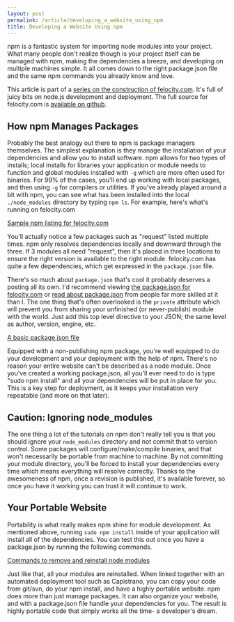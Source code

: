 ```yaml
---
layout: post
permalink: /article/developing_a_website_using_npm
title: Developing a Website Using npm
---
```


npm is a fantastic system for importing node modules into your project. What many people don't realize though is your project itself can be managed with npm, making the dependencies a breeze, and developing on multiple machines simple. It all comes down to the right package.json file and the same npm commands you already know and love.

This article is part of a [series on the construction of felocity.com](/article/felocity_on_nodejs). It's full of juicy bits on node.js development and deployment. The full source for felocity.com is [available on github](https://github.com/Jakobo/felocity-exp).

How npm Manages Packages
---
Probably the best analogy out there to npm is package managers themselves. The simplest explanation is they manage the installation of your dependencies and allow you to install software. npm allows for two types of installs; local installs for libraries your application or module needs to function and global modules installed with `-g` which are more often used for binaries. For 99% of the cases, you'll end up working with local packages, and then using `-g` for compilers or utilities. If you've already played around a bit with npm, you can see what has been installed into the local `./node_modules` directory by typing `npm ls`. For example, here's what's running on felocity.com

[Sample npm listing for felocity.com](https://gist.github.com/1341205#file_npm_list.txt)

You'll actually notice a few packages such as "request" listed multiple times. npm only resolves dependencies locally and downward through the three. If 3 modules all need "request", then it's placed in three locations to ensure the right version is available to the right module. felocity.com has quite a few dependencies, which get expressed in the `package.json` file.

There's so much about `package.json` that's cool it probably deserves a posting all its own. I'd recommend viewing [the package.json for felocity.com](https://github.com/Jakobo/felocity-exp/blob/master/package.json) or [read about package.json](http://blog.nodejitsu.com/package-dependencies-done-right) from people far more skilled at it than I. The one thing that's often overlooked is the `private` attribute which will prevent you from sharing your unfinished (or never-publish) module with the world. Just add this top level directive to your JSON; the same level as author, version, engine, etc.

[A basic package.json file](https://gist.github.com/1341205#file_basic_package.json)

Equipped with a non-publishing npm package, you're well equipped to do your development and your deployment with the help of npm. There's no reason your entire website can't be described as a node module. Once you've created a working package.json, all you'll ever need to do is type "sudo npm install" and all your dependencies will be put in place for you. This is a key step for deployment, as it keeps your installation very repeatable (and more on that later).

Caution: Ignoring node_modules
---
The one thing a lot of the tutorials on npm don't really tell you is that you should ignore your `node_modules` directory and not commit that to version control. Some packages will configure/make/compile binaries, and that won't necessarily be portable from machine to machine. By not committing your module directory, you'll be forced to install your dependencies every time which means everything will resolve correctly. Thanks to the awesomeness of npm, once a revision is published, it's available forever, so once you have it working you can trust it will continue to work.

Your Portable Website
---
Portability is what really makes npm shine for module development. As mentioned above, running `sudo npm install` inside of your application will install all of the dependencies. You can test this out once you have a package.json by running the following commands.

[Commands to remove and reinstall node modules](https://gist.github.com/1341205#file_remove_node_modules.sh)

Just like that, all your modules are reinstalled. When linked together with an automated deployment tool such as Capistrano, you can copy your code from git/svn, do your npm install, and have a highly portable website. npm does more than just manage packages. It can also organize your website, and with a package.json file handle your dependencies for you. The result is highly portable code that simply works all the time- a developer's dream.
